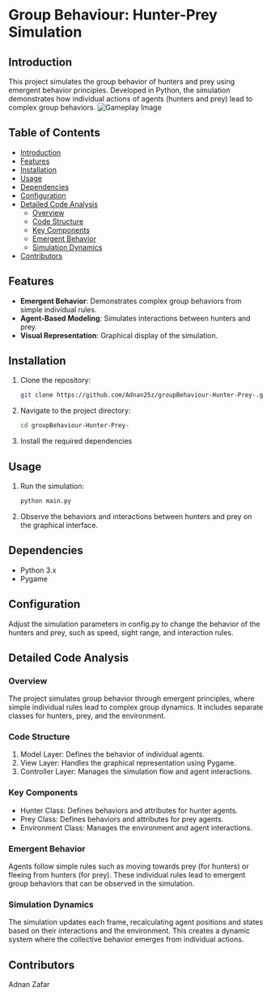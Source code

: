 # Group Behaviour: Hunter-Prey Simulation

## Introduction

This project simulates the group behavior of hunters and prey using emergent behavior principles. Developed in Python, the simulation demonstrates how individual actions of agents (hunters and prey) lead to complex group behaviors.
![Gameplay Image](group.gif)

## Table of Contents

- [Introduction](#introduction)
- [Features](#features)
- [Installation](#installation)
- [Usage](#usage)
- [Dependencies](#dependencies)
- [Configuration](#configuration)
- [Detailed Code Analysis](#detailed-code-analysis)
  - [Overview](#overview)
  - [Code Structure](#code-structure)
  - [Key Components](#key-components)
  - [Emergent Behavior](#emergent-behavior)
  - [Simulation Dynamics](#simulation-dynamics)
- [Contributors](#contributors)

## Features

- **Emergent Behavior**: Demonstrates complex group behaviors from simple individual rules.
- **Agent-Based Modeling**: Simulates interactions between hunters and prey.
- **Visual Representation**: Graphical display of the simulation.

## Installation

1. Clone the repository:
   ```bash
   git clone https://github.com/Adnan25z/groupBehaviour-Hunter-Prey-.git

2. Navigate to the project directory:
   ```bash
   cd groupBehaviour-Hunter-Prey-

3. Install the required dependencies

## Usage 
1. Run the simulation:
   ```bash
   python main.py

2. Observe the behaviors and interactions between hunters and prey on the graphical interface.

## Dependencies
- Python 3.x
- Pygame

## Configuration
Adjust the simulation parameters in config.py to change the behavior of the hunters and prey, such as speed, sight range, and interaction rules.

## Detailed Code Analysis
### Overview
The project simulates group behavior through emergent principles, where simple individual rules lead to complex group dynamics. It includes separate classes for hunters, prey, and the environment.

### Code Structure
1. Model Layer: Defines the behavior of individual agents.
2. View Layer: Handles the graphical representation using Pygame.
3. Controller Layer: Manages the simulation flow and agent interactions.

### Key Components
- Hunter Class: Defines behaviors and attributes for hunter agents.
- Prey Class: Defines behaviors and attributes for prey agents.
- Environment Class: Manages the environment and agent interactions.

### Emergent Behavior
Agents follow simple rules such as moving towards prey (for hunters) or fleeing from hunters (for prey). These individual rules lead to emergent group behaviors that can be observed in the simulation.

### Simulation Dynamics
The simulation updates each frame, recalculating agent positions and states based on their interactions and the environment. This creates a dynamic system where the collective behavior emerges from individual actions.

## Contributors
Adnan Zafar
